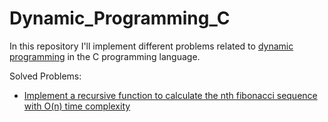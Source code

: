 # Dynamic_Programming_C

In  this repository I'll implement different problems related to [dynamic programming](https://en.wikipedia.org/wiki/Dynamic_programming) in the C programming language.

Solved Problems:

- [Implement a recursive function to calculate the nth fibonacci sequence with O(n) time complexity](https://github.com/SchattenMonarch/Dynamic_Programming_C/tree/main/dynamic_programming_c/recursive_fibonacci_O(n)_time)
